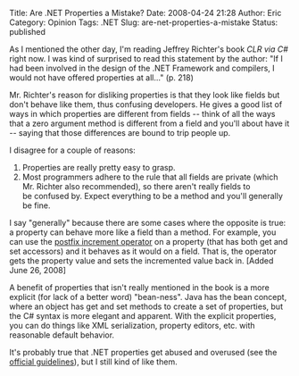 Title: Are .NET Properties a Mistake?
Date: 2008-04-24 21:28
Author: Eric
Category: Opinion
Tags: .NET
Slug: are-net-properties-a-mistake
Status: published

As I mentioned the other day, I'm reading Jeffrey Richter's book *CLR
via C\#* right now. I was kind of surprised to read this statement by
the author: "If I had been involved in the design of the .NET Framework
and compilers, I would not have offered properties at all..." (p.
218)<!--more-->

Mr. Richter's reason for disliking properties is that they look like
fields but don't behave like them, thus confusing developers. He gives a
good list of ways in which properties are different from fields -- think
of all the ways that a zero argument method is different from a field
and you'll about have it -- saying that those differences are bound to
trip people up.

I disagree for a couple of reasons:

1.  Properties are really pretty easy to grasp.
2.  Most programmers adhere to the rule that all fields are private
    (which Mr. Richter also recommended), so there aren't really fields
    to be confused by. Expect everything to be a method and you'll
    generally be fine.

I say "generally" because there are some cases where the opposite is
true: a property can behave more like a field than a method. For
example, you can use the [postfix increment operator](http://msdn.microsoft.com/en-us/library/aa691363(VS.71).aspx)
on a property (that has both get and set accessors) and it behaves as it
would on a field. That is, the operator gets the property value and sets
the incremented value back in. \[Added June 26, 2008\]

A benefit of properties that isn't really mentioned in the book is a
more explicit (for lack of a better word) "bean-ness". Java has the bean
concept, where an object has get and set methods to create a set of
properties, but the C\# syntax is more elegant and apparent. With the
explicit properties, you can do things like XML serialization, property
editors, etc. with reasonable default behavior.

It's probably true that .NET properties get abused and overused (see the
[official guidelines](http://msdn2.microsoft.com/en-us/library/ms229006.aspx)),
but I still kind of like them.

